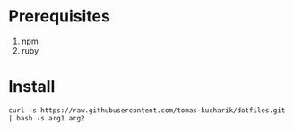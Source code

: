 # Prerequisites

1. npm
2. ruby

# Install

```
curl -s https://raw.githubusercontent.com/tomas-kucharik/dotfiles.git | bash -s arg1 arg2
```
